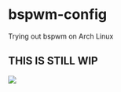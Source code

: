 # bspwm-config
Trying out bspwm on Arch Linux

## THIS IS STILL WIP

![](https://i.imgur.com/Bez3Xfj.png)
